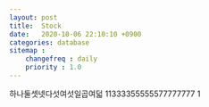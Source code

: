 ```yaml
---
layout: post
title:  Stock
date:   2020-10-06 22:10:10 +0900
categories: database
sitemap :
    changefreq : daily
    priority : 1.0
---
```






















하나둘셋넷다섯여섯일곱여덟
11333355555577777777
1